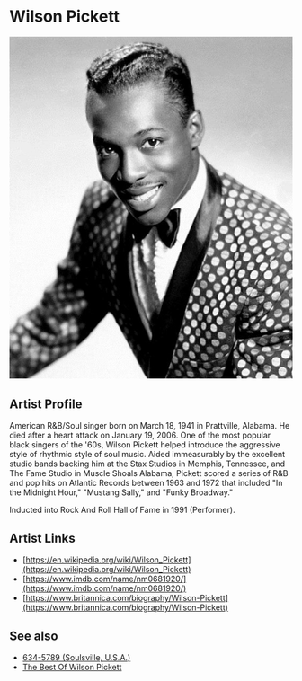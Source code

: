 # Wilson Pickett

![](../../assets/artists/Wilson_Pickett.png)

## Artist Profile

American R&B/Soul singer born on March 18, 1941 in Prattville, Alabama. He died after a heart attack on January 19, 2006.
One of the most popular black singers of the '60s, Wilson Pickett helped introduce the aggressive style of rhythmic style of soul music. Aided immeasurably by the excellent studio bands backing him at the Stax Studios in Memphis, Tennessee, and The Fame Studio in Muscle Shoals Alabama, Pickett scored a series of R&B and pop hits on Atlantic Records between 1963 and 1972 that included "In the Midnight Hour," "Mustang Sally," and "Funky Broadway."

Inducted into Rock And Roll Hall of Fame in 1991 (Performer).

## Artist Links

- [https://en.wikipedia.org/wiki/Wilson_Pickett](https://en.wikipedia.org/wiki/Wilson_Pickett)
- [https://www.imdb.com/name/nm0681920/](https://www.imdb.com/name/nm0681920/)
- [https://www.britannica.com/biography/Wilson-Pickett](https://www.britannica.com/biography/Wilson-Pickett)


## See also

- [634-5789 (Soulsville, U.S.A.)](634-5789_Soulsville__USA.md)
- [The Best Of Wilson Pickett](The_Best_Of_Wilson_Pickett.md)
